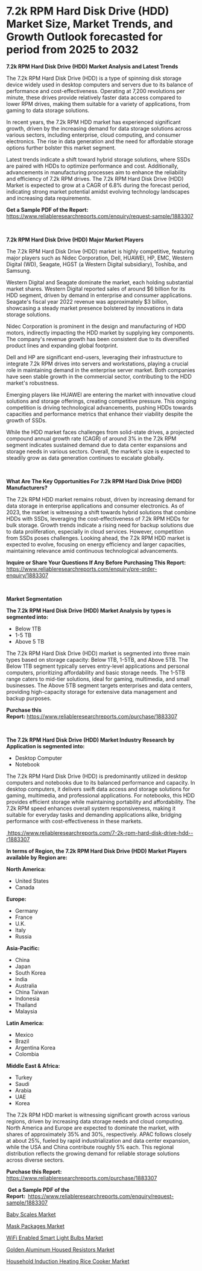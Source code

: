 <p><h1>7.2k RPM Hard Disk Drive (HDD) Market Size, Market Trends, and Growth Outlook forecasted for period from 2025 to 2032</h1></p><p><strong>7.2k RPM Hard Disk Drive (HDD) Market Analysis and Latest Trends</strong></p>
<p><p>The 7.2k RPM Hard Disk Drive (HDD) is a type of spinning disk storage device widely used in desktop computers and servers due to its balance of performance and cost-effectiveness. Operating at 7,200 revolutions per minute, these drives provide relatively faster data access compared to lower RPM drives, making them suitable for a variety of applications, from gaming to data storage solutions. </p><p>In recent years, the 7.2k RPM HDD market has experienced significant growth, driven by the increasing demand for data storage solutions across various sectors, including enterprise, cloud computing, and consumer electronics. The rise in data generation and the need for affordable storage options further bolster this market segment. </p><p>Latest trends indicate a shift toward hybrid storage solutions, where SSDs are paired with HDDs to optimize performance and cost. Additionally, advancements in manufacturing processes aim to enhance the reliability and efficiency of 7.2k RPM drives. The 7.2k RPM Hard Disk Drive (HDD) Market is expected to grow at a CAGR of 6.8% during the forecast period, indicating strong market potential amidst evolving technology landscapes and increasing data requirements.</p></p>
<p><strong>Get a Sample PDF of the Report:&nbsp;</strong> <a href="https://www.reliableresearchreports.com/enquiry/request-sample/1883307?utm_campaign=11&utm_medium=2&utm_source=Github&utm_content=ia&utm_term=13022025&utm_id=72k-rpm-hard-disk-drive-hdd">https://www.reliableresearchreports.com/enquiry/request-sample/1883307</a></p>
<p>&nbsp;</p>
<p><strong>7.2k RPM Hard Disk Drive (HDD) Major Market Players</strong></p>
<p><p>The 7.2k RPM Hard Disk Drive (HDD) market is highly competitive, featuring major players such as Nidec Corporation, Dell, HUAWEI, HP, EMC, Western Digital (WD), Seagate, HGST (a Western Digital subsidiary), Toshiba, and Samsung. </p><p>Western Digital and Seagate dominate the market, each holding substantial market shares. Western Digital reported sales of around $6 billion for its HDD segment, driven by demand in enterprise and consumer applications. Seagate's fiscal year 2022 revenue was approximately $3 billion, showcasing a steady market presence bolstered by innovations in data storage solutions.</p><p>Nidec Corporation is prominent in the design and manufacturing of HDD motors, indirectly impacting the HDD market by supplying key components. The company's revenue growth has been consistent due to its diversified product lines and expanding global footprint.</p><p>Dell and HP are significant end-users, leveraging their infrastructure to integrate 7.2k RPM drives into servers and workstations, playing a crucial role in maintaining demand in the enterprise server market. Both companies have seen stable growth in the commercial sector, contributing to the HDD market's robustness.</p><p>Emerging players like HUAWEI are entering the market with innovative cloud solutions and storage offerings, creating competitive pressure. This ongoing competition is driving technological advancements, pushing HDDs towards capacities and performance metrics that enhance their viability despite the growth of SSDs.</p><p>While the HDD market faces challenges from solid-state drives, a projected compound annual growth rate (CAGR) of around 3% in the 7.2k RPM segment indicates sustained demand due to data center expansions and storage needs in various sectors. Overall, the market's size is expected to steadily grow as data generation continues to escalate globally.</p></p>
<p>&nbsp;</p>
<p><strong>What Are The Key Opportunities For 7.2k RPM Hard Disk Drive (HDD) Manufacturers?</strong></p>
<p><p>The 7.2k RPM HDD market remains robust, driven by increasing demand for data storage in enterprise applications and consumer electronics. As of 2023, the market is witnessing a shift towards hybrid solutions that combine HDDs with SSDs, leveraging the cost-effectiveness of 7.2k RPM HDDs for bulk storage. Growth trends indicate a rising need for backup solutions due to data proliferation, especially in cloud services. However, competition from SSDs poses challenges. Looking ahead, the 7.2k RPM HDD market is expected to evolve, focusing on energy efficiency and larger capacities, maintaining relevance amid continuous technological advancements.</p></p>
<p><strong>Inquire or Share Your Questions If Any Before Purchasing This Report:</strong> <a href="https://www.reliableresearchreports.com/enquiry/pre-order-enquiry/1883307?utm_campaign=11&utm_medium=2&utm_source=Github&utm_content=ia&utm_term=13022025&utm_id=72k-rpm-hard-disk-drive-hdd">https://www.reliableresearchreports.com/enquiry/pre-order-enquiry/1883307</a></p>
<p>&nbsp;</p>
<p><strong>Market Segmentation</strong></p>
<p><strong>The 7.2k RPM Hard Disk Drive (HDD) Market Analysis by types is segmented into:</strong></p>
<p><ul><li>Below 1TB</li><li>1-5 TB</li><li>Above 5 TB</li></ul></p>
<p><p>The 7.2k RPM Hard Disk Drive (HDD) market is segmented into three main types based on storage capacity: Below 1TB, 1-5TB, and Above 5TB. The Below 1TB segment typically serves entry-level applications and personal computers, prioritizing affordability and basic storage needs. The 1-5TB range caters to mid-tier solutions, ideal for gaming, multimedia, and small businesses. The Above 5TB segment targets enterprises and data centers, providing high-capacity storage for extensive data management and backup purposes.</p></p>
<p><strong>Purchase this Report:&nbsp;</strong><a href="https://www.reliableresearchreports.com/purchase/1883307?utm_campaign=11&utm_medium=2&utm_source=Github&utm_content=ia&utm_term=13022025&utm_id=72k-rpm-hard-disk-drive-hdd">https://www.reliableresearchreports.com/purchase/1883307</a></p>
<p>&nbsp;</p>
<p><strong>The 7.2k RPM Hard Disk Drive (HDD) Market Industry Research by Application is segmented into:</strong></p>
<p><ul><li>Desktop Computer</li><li>Notebook</li></ul></p>
<p><p>The 7.2k RPM Hard Disk Drive (HDD) is predominantly utilized in desktop computers and notebooks due to its balanced performance and capacity. In desktop computers, it delivers swift data access and storage solutions for gaming, multimedia, and professional applications. For notebooks, this HDD provides efficient storage while maintaining portability and affordability. The 7.2k RPM speed enhances overall system responsiveness, making it suitable for everyday tasks and demanding applications alike, bridging performance with cost-effectiveness in these markets.</p></p>
<p><a href="https://www.reliableresearchreports.com/7-2k-rpm-hard-disk-drive-hdd--r1883307?utm_campaign=11&utm_medium=2&utm_source=Github&utm_content=ia&utm_term=13022025&utm_id=72k-rpm-hard-disk-drive-hdd">&nbsp;https://www.reliableresearchreports.com/7-2k-rpm-hard-disk-drive-hdd--r1883307</a></p>
<p><strong>In terms of Region, the 7.2k RPM Hard Disk Drive (HDD) Market Players available by Region are:</strong></p>
<p>
    <p> <strong> North America: </strong>
        <ul>
            <li>United States</li>
            <li>Canada</li>
        </ul>
        </p> 
    <p> <strong> Europe: </strong>
        <ul>
            <li>Germany</li>
            <li>France</li>
            <li>U.K.</li>
            <li>Italy</li>
            <li>Russia</li>
        </ul>
        </p> 
    <p> <strong> Asia-Pacific: </strong>
        <ul>
            <li>China</li>
            <li>Japan</li>
            <li>South Korea</li>
            <li>India</li>
            <li>Australia</li>
            <li>China Taiwan</li>
            <li>Indonesia</li>
            <li>Thailand</li>
            <li>Malaysia</li>
        </ul>
        </p> 
    <p> <strong> Latin America: </strong>
        <ul>
            <li>Mexico</li>
            <li>Brazil</li>
            <li>Argentina Korea</li>
            <li>Colombia</li>
        </ul>
        </p> 
    <p> <strong> Middle East & Africa: </strong>
        <ul>
            <li>Turkey</li>
            <li>Saudi</li>
            <li>Arabia</li>
            <li>UAE</li>
            <li>Korea</li>
        </ul>
    </p>
    </p>
<p><p>The 7.2k RPM HDD market is witnessing significant growth across various regions, driven by increasing data storage needs and cloud computing. North America and Europe are expected to dominate the market, with shares of approximately 35% and 30%, respectively. APAC follows closely at about 25%, fueled by rapid industrialization and data center expansion, while the USA and China contribute roughly 5% each. This regional distribution reflects the growing demand for reliable storage solutions across diverse sectors.</p></p>
<p><strong>Purchase this Report: </strong><a href="https://www.reliableresearchreports.com/purchase/1883307?utm_campaign=11&utm_medium=2&utm_source=Github&utm_content=ia&utm_term=13022025&utm_id=72k-rpm-hard-disk-drive-hdd">https://www.reliableresearchreports.com/purchase/1883307</a></p>
<p>&nbsp;<strong>Get a Sample PDF of the Report:&nbsp;&nbsp;</strong><a href="https://www.reliableresearchreports.com/enquiry/request-sample/1883307?utm_campaign=11&utm_medium=2&utm_source=Github&utm_content=ia&utm_term=13022025&utm_id=72k-rpm-hard-disk-drive-hdd">https://www.reliableresearchreports.com/enquiry/request-sample/1883307</a></p>
<p><strong></strong></p>
<p><p><a href="https://github.com/tszkintruca/Market-Research-Report-List-1/blob/main/baby-scales-market.md?utm_campaign=11&utm_medium=2&utm_source=Github&utm_content=ia&utm_term=13022025&utm_id=72k-rpm-hard-disk-drive-hdd">Baby Scales Market</a></p><p><a href="https://github.com/rabiumofer/Market-Research-Report-List-1/blob/main/mask-packages-market.md?utm_campaign=11&utm_medium=2&utm_source=Github&utm_content=ia&utm_term=13022025&utm_id=72k-rpm-hard-disk-drive-hdd">Mask Packages Market</a></p><p><a href="https://github.com/aidelndasse/Market-Research-Report-List-1/blob/main/wifi-enabled-smart-light-bulbs-market.md?utm_campaign=11&utm_medium=2&utm_source=Github&utm_content=ia&utm_term=13022025&utm_id=72k-rpm-hard-disk-drive-hdd">WiFi Enabled Smart Light Bulbs Market</a></p><p><a href="https://github.com/abuugjetaj/Market-Research-Report-List-1/blob/main/golden-aluminum-housed-resistors-market.md?utm_campaign=11&utm_medium=2&utm_source=Github&utm_content=ia&utm_term=13022025&utm_id=72k-rpm-hard-disk-drive-hdd">Golden Aluminum Housed Resistors Market</a></p><p><a href="https://github.com/amoakuolaopa/Market-Research-Report-List-1/blob/main/household-induction-heating-rice-cooker-market.md?utm_campaign=11&utm_medium=2&utm_source=Github&utm_content=ia&utm_term=13022025&utm_id=72k-rpm-hard-disk-drive-hdd">Household Induction Heating Rice Cooker Market</a></p></p>